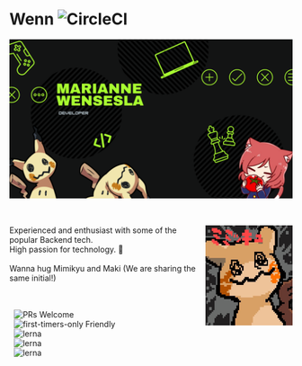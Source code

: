 # Wenn ![CircleCI](https://circleci.com/gh/codesandbox/codesandbox-client.svg?style=svg)
<p align="center">
  <a href="https://bit.ly/marianne-porto-424">
    <img src="bg-aboutme-github.png" width=800px>
  </a>
</p>

&nbsp;

<img src="mimikyuuu.jpg" align="right" width="155" height="178">

Experienced and enthusiast with some of the popular Backend tech. <br>
High passion for technology. 🚀 <br><br>
Wanna hug Mimikyu and Maki (We are sharing the same initial!)

<br><br>&nbsp;
![PRs Welcome](https://img.shields.io/badge/web-developer-purple)<br>&nbsp;
![first-timers-only Friendly](https://img.shields.io/badge/programmer-blue)<br>&nbsp;
![lerna](https://img.shields.io/badge/pokemon-trainer-red)<br>&nbsp;
![lerna](https://img.shields.io/badge/chess-player-green)<br>&nbsp;
![lerna](https://img.shields.io/badge/casual-gamer-black)

